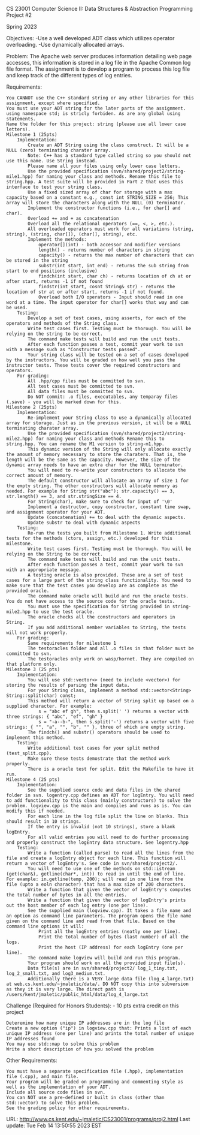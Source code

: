 
CS 23001 Computer Science II: Data Structures & Abstraction
Programming Project #2

Spring 2023

Objectives:
-Use a well developed ADT class which utilizes operator overloading.
-Use dynamically allocated arrays.

Problem:
The Apache web server produces information detailing web page accesses, this information is stored in a log file in the Apache Common log file format. The assignment is to develop a program to process this log file and keep track of the different types of log entries.

Requirements:

    You CANNOT use the C++ standard string or any other libraries for this assignment, except where specified.
    You must use your ADT string for the later parts of the assignment.
    using namespace std; is stricly forbiden. As are any global using statements.
    Name the folder for this project: string (please use all lower case letters).
    Milestone 1 (25pts)
        Implementation:
            Create an ADT String using the class construct. It will be a NULL (zero) terminating charater array.
            Note: C++ has a standard type called string so you should not use this name. Use String instead.
            Please name all your files using only lower case letters.
            Use the provided specification (svn/shared/project2/string-mile1.hpp) for naming your class and methods. Rename this file to string.hpp. A test suite will be provided in Part 2 that uses this interface to test your string class.
            Use a fixed sized array of char for storage with a max capacity based on a constant e.g., const int STRING_SIZE = 256; This array will store the characters along with the NULL (0) terminator.
            Implement the constructor functions (i.e., for char[] and char).
            Overload += and + as concatenation
            Overload all the relational operators (==, <, >, etc.).
            All overloaded operators must work for all variations (string, string), (string, char[]), (char[], string), etc.
            Implement the methods:
                operator[](int) - both accessor and modifier versions
                length() - returns number of characters in string
                capacity() - returns the max number of characters that can be stored in the string
                substr(int start, int end) - returns the sub string from start to end positions (inclusive)
                findch(int start, char ch) - returns location of ch at or after start, returns -1 if not found
                findstr(int start, cosnt String& str) - returns the location of str at or after start, returns -1 if not found.
                Overload both I/O operators - Input should read in one word at a time. The input operator for char[] works that way and can be used.
        Testing:
            Develop a set of test cases, using asserts, for each of the operators and methods of the String class.
            Write test cases first. Testing must be thorough. You will be relying on the string to be correct.
            The command make tests will build and run the unit tests.
            After each function passes a test, commit your work to svn with a message such as "Constructor tests passed".
            Your string class will be tested on a set of cases developed by the instructors. You will be graded on how well you pass the instructor tests. These tests cover the required constructors and operators.
        For grading:
            All .hpp/cpp files must be committed to svn.
            All test cases must be committed to svn.
            All data files must be committed to svn.
            Do NOT commit: .o files, executables, any temparay files (.save) - you will be marked down for this.
    Milestone 2 (25pts)
        Implementation:
            Re-implement your String class to use a dynamically allocated array for storage. Just as in the previous version, it will be a NULL terminating charater array.
            Use the provided specification (svn/shared/project2/string-mile2.hpp) for naming your class and methods Rename this to string.hpp. You can rename the M1 version to string-m1.hpp.
            This dynamic version of the String will only allocate exactly the amount of memory necessary to store the charaters. That is, the length will be the same as the capacity. However, the size of the dynamic array needs to have an extra char for the NULL terminator.
            You will need to re-write your constructors to allocate the correct amount of memory.
            The default constructor will allocate an array of size 1 for the empty string. The other constructors will allocate memory as needed. For example for String str("abc"); str.capacity() == 3, str.length() == 3, and str.stringSize == 4.
            For String(char), make sure to check for input of '\0'
            Implement a destructor, copy constructor, constant time swap, and assignment operator for your ADT.
            Update (concatenation) += to deal with the dynamic aspects.
            Update substr to deal with dynamic aspects
        Testing:
            Re-run the tests you built from Milestone 1. Write additional tests for the methods (ctors, assign, etc.) developed for this milestone.
            Write test cases first. Testing must be thorough. You will be relying on the String to be correct.
            The command make tests will build and run the unit tests.
            After each function passes a test, commit your work to svn with an appropriate message.
            A testing oracle is also provided. These are a set of test cases for a large part of the string class functionality. You need to make sure that the test cases you develop are as complete as the provided oracle.
            The command make oracle will build and run the oracle tests. You do not have access to the source code for the oracle tests.
            You must use the specification for String provided in string-mile2.hpp to use the test oracle.
            The oracle checks all the constructors and operators in String.
            If you add additional member variables to String, the tests will not work properly.
        For grading:
            Same requirements for milestone 1
            The testoracles folder and all .o files in that folder must be committed to svn.
            The testoracles only work on wasp/hornet. They are compiled on that platform only.
    Milestone 3 (25 pts)
        Implementation:
            You will use std::vector<> (need to include <vector>) for storing the results of parsing the input data.
            For your String class, implement a method std::vector<String> String::split(char) const;
            This method will return a vector of String split up based on a supplied character. For example:
                s = "abc ef gh", then s.split(' ') returns a vector with three strings: { "abc", "ef", "gh" }
                s = "-a--b-", then s.split('-') returns a vector with five strings: { "", "a", "", "b", "" }, three of which are empty string.
            The findch() and substr() operators should be used to implement this method.
        Testing:
            Write additional test cases for your split method (test_split.cpp).
            Make sure these tests demostrate that the method work properly.
            There is a oracle test for split. Edit the Makefile to have it run.
    Milestone 4 (25 pts)
        Implementation:
            See the supplied source code and data files in the shared folder in svn. logentry.cpp defines an ADT for logEntry. You will need to add functionality to this class (mainly constructors) to solve the problem. logview.cpp is the main and compiles and runs as is. You can modify this if needed.
            For each line in the log file split the line on blanks. This should result in 10 strings.
            If the entry is invalid (not 10 strings), store a blank logEntry.
            For all valid entries you will need to do further processing and properly construct the logEntry data structure. See logentry.hpp
        Testing:
            Write a function (called parse) to read all the lines from the file and create a logEntry object for each line. This function will return a vector of logEntry's. See code in svn/shared/project2/.
            You will need to use one of the methods on std::istream (get(char&), getline(char*, int)) to read in until the end of line. For example: in.getline(temp, 200); will read in one line from the file (upto a eoln character) that has a max size of 200 characters.
            Write a function that given the vector of logEntry's computes the total number of bytes in all the entries.
            Write a function that given the vector of logEntry's prints out the host member of each log entry (one per line).
            See the supplied main (logview.cpp). It takes a file name and an option as command line parameters. The program opens the file name given on the command line and read from that file. Based on the command line options it will:
                Print all the logEntry entries (neatly one per line).
                Print the total number of bytes (last number) of all the logs.
                Print the host (IP address) for each logEntry (one per line).
            The command make logview will build and run this program.
            Your program should work on all the provided input file(s).
            Data file(s) are in svn/shared/project2/ log_1_tiny.txt, log_2_small.txt, and log3_medium.txt.
            Additionally there is a VERY large data file (log_4_large.txt) at web.cs.kent.edu/~jmaletic/data/. DO NOT copy this into subversion as they it is very large. The direct path is /users/kent/jmaletic/public_html/data/log_4_large.txt

Challenge (Required for Honors Students): - 10 pts extra credit on this project

    Deteremine how many unique IP addresses are in the log file
    Create a new option ("ip") in logview.cpp that: Prints a list of each unique IP address (one per line) and prints the total number of unique IP addresses found
    You may use std::map to solve this problem
    Write a short description of how you solved the problem

Other Requirements:

    You must have a separate specification file (.hpp), implementation file (.cpp), and main file.
    Your program will be graded on programming and commenting style as well as the implementation of your ADT.
    Include all source code files in svn.
    You can NOT use a pre-defined or built in class (other than std::vector) to solve this problem.
    See the grading policy for other requirements.

URL: <http://www.cs.kent.edu/~jmaletic/CS23001/programs/proj2.html>
Last update: Tue Feb 14 13:50:55 2023 EST
